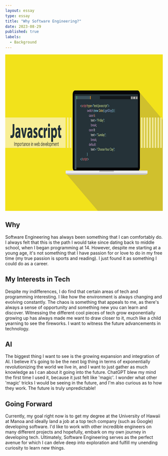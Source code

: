 ```yaml
---
layout: essay
type: essay
title: "Why Software Engineering?"
date: 2023-08-29
published: true
labels:
  - Background
---
```


<img src="../images/javascript-1567486564472.jpg" width="700" height="500">

## Why
Software Engineering has always been something that I can comfortably do. I always felt that this is the path I would take since dating back to middle school, when I began programming at 14. However, despite me starting at a young age, it's not something that I have passion for or love to do in my free time (my true passion is sports and reading). I just found it as something I could do as a career.

## My Interests in Tech
Despite my indifferences, I do find that certain areas of tech and programming interesting. I like how the environment is always changing and evolving constantly. The chaos is something that appeals to me, as there's always a sense of opportunity and something new you can learn and discover. Witnessing the different cool pieces of tech grow exponentially growing up has always made me want to draw closer to it, much like a child yearning to see the fireworks. I want to witness the future advancements in technology.

## AI
The biggest thing I want to see is the growing expansion and integration of AI. I believe it's going to be the next big thing in terms of exponentially revolutionizing the world we live in, and I want to just gather as much knowledge as I can about it going into the future. ChatGPT blew my mind the first time I used it, because it just felt like 'magic'. I wonder what other 'magic' tricks I would be seeing in the future, and I'm also curious as to how they work. The future is truly unpredictable!

## Going Forward
Currently, my goal right now is to get my degree at the University of Hawaii at Manoa and ideally land a job at a top tech company (such as Google) developing software. I'd like to work with other incredible engineers on many different projects and hopefully, embark on my own journey in developing tech. Ultimately, Software Engineering serves as the perfect avenue for which I can delve deep into exploration and fulfill my unending curiosity to learn new things.
